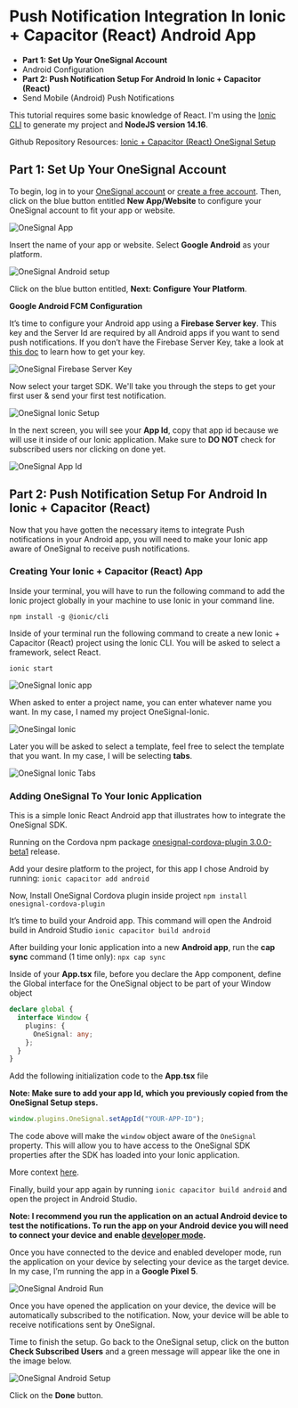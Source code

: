 # Push Notification Integration In Ionic + Capacitor (React) Android App

- **Part 1: Set Up Your OneSignal Account**
- Android Configuration
- **Part 2: Push Notification Setup For Android In Ionic + Capacitor (React)**
- Send Mobile (Android) Push Notifications

This tutorial requires some basic knowledge of React. I'm using the [Ionic CLI](https://ionicframework.com/docs/cli) to generate my project and **NodeJS version 14.16**.

Github Repository Resources: [Ionic + Capacitor (React) OneSignal Setup](https://github.com/OneSignalDevelopers/OneSignal-Ionic-Capacitor-React-Android-Sample)

## Part 1: Set Up Your OneSignal Account

To begin, log in to your [OneSignal account](https://onesignal.com/) or [create a free account](https://app.onesignal.com/signup). Then, click on the blue button entitled **New App/Website** to configure your OneSignal account to fit your app or website.

![OneSignal App](https://lh5.googleusercontent.com/Ebl1JmOEJM1HyO4yq_XHLlh9Db6XcOSLmu0BGhj5ja08nNxLYNjNHruf84bStnCCioe5qDcpUd-OkDtAgcqUQVdXxRHDTxzLriRlAiARZvn94BLokXSRlmip31XMahDBNFGIYjG3)

Insert the name of your app or website. Select **Google Android** as your platform.

![OneSignal Android setup](https://lh4.googleusercontent.com/SlEfsntRb7J0y0JgSdQ5rcEoVm1w19j5Od3p6EPI6sIC0r-lksC-A1mpmkmeYwPOmYwb62MhvFY2ep0vpR-Z7ASG59VYKh9_y2J_M1T_lNbtEi4rrRXXRDRvvYYE0muG5wl-8G_B)

Click on the blue button entitled, **Next: Configure Your Platform**.

**Google Android FCM Configuration**

It’s time to configure your Android app using a **Firebase Server key**. This key and the Server Id are required by all Android apps if you want to send push notifications. If you don’t have the Firebase Server Key, take a look at [this doc](https://documentation.onesignal.com/docs/generate-a-google-server-api-key) to learn how to get your key.

![OneSignal Firebase Server Key](https://lh4.googleusercontent.com/ik5SwHcH5x3nKswqxXDmvmr6cPnb0e_-IV9CZH1-Iu5xxzK9yF4S5V2I--Nfs5rJ5FTAI6AtweUFtPi9gb5hOx2YdiWXr8tF0nu9qzsLsgXTEwLgY3HnbEBN_RBTQvKk2-rodQl9)

Now select your target SDK. We'll take you through the steps to get your first user & send your first test notification.

![OneSignal Ionic Setup](https://lh3.googleusercontent.com/qfldf1uKZMGFkeDD2yZA4sjKqzFNgPOS9kM5MyNK0ki-hxJUjZsAE1AHlPmhPY7xb85XXy-LtWBeyMqWuh8Uoho1WNI2IG1KPf8P_1t58Fe61Cpa_ggatx-yRkkFidFpVT1ufhn4)

In the next screen, you will see your **App Id**, copy that app id because we will use it inside of our Ionic application. Make sure to **DO NOT** check for subscribed users nor clicking on done yet.

![OneSignal App Id](https://lh3.googleusercontent.com/dK7TxCGbAMSRxfMvl5ellSW_E-qgjLPXvvPMWS4LUo1cZVc7B0vAdVXiv-m5njZ7osETrAkjLiszeETY62B826NVVSYtYIV1q8Sv9ddxxFj4e-0pNROsDEYUwRduvRsWj-FHLb9X)

## Part 2: Push Notification Setup For Android In Ionic + Capacitor (React)

Now that you have gotten the necessary items to integrate Push notifications in your Android app, you will need to make your Ionic app aware of OneSignal to receive push notifications.

### Creating Your Ionic + Capacitor (React) App

Inside your terminal, you will have to run the following command to add the Ionic project globally in your machine to use Ionic in your command line.

```shell
npm install -g @ionic/cli
```

Inside of your terminal run the following command to create a new Ionic + Capacitor (React) project using the Ionic CLI. You will be asked to select a framework, select React.

```shell
ionic start
```

![OneSignal Ionic app](https://lh6.googleusercontent.com/esfBfrFeTz6IeXvYoHxxft1O2z8BdeLVWNvGBnPRfgxymZVHRIZqHsZ-K8KitvSyWa77do2Zgw9d8X3k_3Uwt0t1PmIUu3ImEO_g4a-Hp2F7n2qajQc3PvKmOMkvzZdVkmds1HiZ)

When asked to enter a project name, you can enter whatever name you want. In my case, I named my project ​​OneSignal-Ionic.

![OneSingal Ionic ](https://lh4.googleusercontent.com/q03rLlgD5WO4DN912G01alEYnjTMhsw5Z1Ow3FfNXyQAW5JjOGbgkI3-hbDp-j4XWmWlY9VrqQAsoy0X6dvDWI9YcnKUiBE7TWXSJPZlNByQLh-cgtEpGam_BlTlgOyx5RBzuIFu)

Later you will be asked to select a template, feel free to select the template that you want. In my case, I will be selecting **tabs**.

![OneSignal Ionic Tabs](https://lh4.googleusercontent.com/NGkzTmvU7YA-qNfDECwTVJx1OA3qMS8xLLITMaXj1XeZv1fk8gUmkR11bV9RBDn_1q2iuNXQH3xhH9BUivI2B9SAoLx2XseEhLjxO312NGqt8znG1kqQtg8nbWXV9KT9J4u2RSMl)

### Adding OneSignal To Your Ionic Application

This is a simple Ionic React Android app that illustrates how to integrate the OneSignal SDK.

Running on the Cordova npm package [onesignal-cordova-plugin 3.0.0-beta1](https://documentation.onesignal.com/docs/step-by-step-cordova-2x-to-300-upgrade-guide) release.

Add your desire platform to the project, for this app I chose Android by running: `ionic capacitor add android`

Now, Install OneSignal Cordova plugin inside project `npm install onesignal-cordova-plugin`

It’s time to build your Android app. This command will open the Android build in Android Studio `ionic capacitor build android`

After building your Ionic application into a new **Android app**, run the **cap sync** command (1 time only): `npx cap sync`

Inside of your **App.tsx** file, before you declare the App component, define the Global interface for the OneSignal object to be part of your Window object

```typescript
declare global {
  interface Window {
    plugins: {
      OneSignal: any;
    };
  }
}
```

Add the following initialization code to the **App.tsx** file

**Note: Make sure to add your app Id, which you previously copied from the OneSignal Setup steps.**

```javascript
window.plugins.OneSignal.setAppId("YOUR-APP-ID");
```

The code above will make the `window` object aware of the `OneSignal` property. This will allow you to have access to the OneSignal SDK properties after the SDK has loaded into your Ionic application.

More context [here](https://github.com/OneSignal/OneSignal-Cordova-SDK/issues/700#issuecomment-842788403).

Finally, build your app again by running `ionic capacitor build android` and open the project in Android Studio.

**Note: I recommend you run the application on an actual Android device to test the notifications. To run the app on your Android device you will need to connect your device and enable [developer mode](https://developer.android.com/studio/debug/dev-options).**

Once you have connected to the device and enabled developer mode, run the application on your device by selecting your device as the target device. In my case, I’m running the app in a **Google Pixel 5**.

![OneSignal Android Run](https://lh6.googleusercontent.com/JWbNLNK3Gt6SbI2RHBAms-o4_PVhXuEr6jsCzLYCtn4VRgnhAnHEmJIrMN1zPhOx8UpTkazZTjXDCIFLVxYqKkEnVlIgEQHsr_BXClvppvtK7l84whahm6XEcc5-FHSe6Mi0Jhsu)

Once you have opened the application on your device, the device will be automatically subscribed to the notification. Now, your device will be able to receive notifications sent by OneSignal.

Time to finish the setup. Go back to the OneSignal setup, click on the button **Check Subscribed Users** and a green message will appear like the one in the image below.

![OneSignal Android Setup](https://lh4.googleusercontent.com/sTOOxfHRrTPyis3ferWfRKPmBu8KgEEhgl_tph_gKdOvEVTXlbekWKfaoeaTuhTWDZXdFjot_CHJ8DkimzvSfDMqwwTazkoa3j3UVtTQxbJjxHrbaynuo_8SJH988gwV3LdQWcFp)

Click on the **Done** button.
